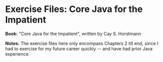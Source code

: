 # Exercise Files: Core Java for the Impatient

**Book:** "Core Java for the Impatient", written by Cay S. Horstmann

**Notes:** The exercise files here only encompass Chapters 2 till end, since I
had to exercise for my future career quickly -- and have had prior Java
experience.
